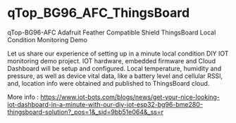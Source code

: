 # qTop_BG96_AFC_ThingsBoard
 qTop-BG96-AFC Adafruit Feather Compatible Shield ThingsBoard Local Condition Monitoring Demo 
 
 Let us share our experience of setting up in a minute local condition DIY IOT monitoring demo project. IOT hardware, embedded firmware and Cloud Dashboard will be setup and configured. Local temperature, humidity and pressure, as well as device vital data, like a battery level and cellular RSSI, and, location info were obtained and published to ThingsBoard cloud.

More info : https://www.iot-bots.com/blogs/news/get-your-nice-looking-iot-dashboard-in-a-minute-with-our-diy-iot-esp32-bg96-bme280-thingsboard-solution?_pos=1&_sid=9bb51e064&_ss=r
